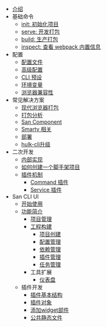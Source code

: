 -   [介绍](/README.md)
-   基础命令
    -   [init: 初始化项目](/create-project.md)
    -   [serve: 开发打包](/serve.md)
    -   [build: 生产打包](/build.md)
    -   [inspect: 查看 webpack 内置信息](/inspect.md)
-   配置
    -   [配置文件](/config.md)
    -   [高级配置](/advanced.md)
    -   [CLI 预设](/presets.md)
    -   [环境变量](/env.md)
    -   [浏览器兼容性](/browser-compatibility.md)
-   常见解决方案
    -   [现代浏览器打包](/modern-mode.md)
    -   [打包分析](/bundle-analyze.md)
    -   [San Component](/component.md)
    -   [Smarty 相关](/smarty.md)
    -   [部署](/deployment.md)
    -   [hulk-cli升级](/hulk-cli-migration.md)
-   二次开发
    -   [内部实现](/architecture.md)
    -   [如何创建一个脚手架项目](/create-scaffold.md)
    -   [插件机制](/plugin.md)
        -   [Command 插件](/cmd-plugin.md)
        -   [Service 插件](/srv-plugin.md)
-   San CLI UI
    -   [开始使用](/ui/start.md)
    -   [功能简介](/ui/function.md)
        -   [项目管理](/ui/project-list.md)
        -   [工程构建](/ui/construction.md)
            -   [项目创建](/ui/project-create.md)
            -   [配置管理](/ui/configuration.md)
            -   [依赖管理](/ui/dependency.md)
            -   [插件管理](/ui/plugin.md)
            -   [任务管理](/ui/task.md)
        -   工具扩展
            -   [仪表盘](/ui/dashboard.md)
    -   插件开发
        -   [插件基本结构](/ui/structure.md)
        -   [插件对象](/ui/plugin-object.md)
        -   [添加widget部件](/ui/add-addon.md)
        -   [公共静态文件](/ui/static.md)
